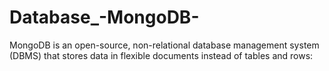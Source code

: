 # Database_-MongoDB-

MongoDB is an open-source, non-relational database management system (DBMS) that stores data in flexible documents instead of tables and rows: 